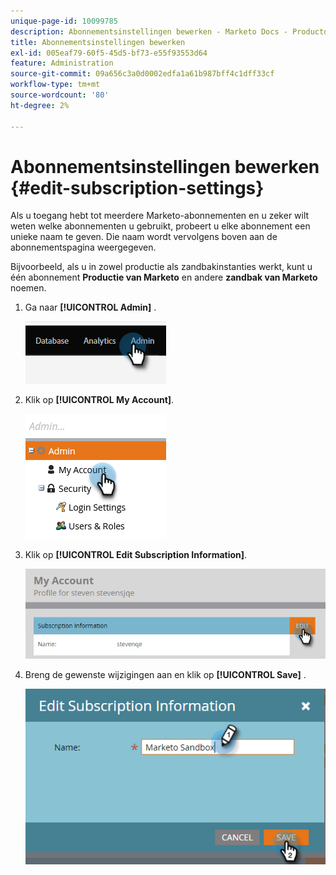 ```yaml
---
unique-page-id: 10099785
description: Abonnementsinstellingen bewerken - Marketo Docs - Productdocumentatie
title: Abonnementsinstellingen bewerken
exl-id: 005eaf79-60f5-45d5-bf73-e55f93553d64
feature: Administration
source-git-commit: 09a656c3a0d0002edfa1a61b987bff4c1dff33cf
workflow-type: tm+mt
source-wordcount: '80'
ht-degree: 2%

---
```


# Abonnementsinstellingen bewerken {#edit-subscription-settings}

Als u toegang hebt tot meerdere Marketo-abonnementen en u zeker wilt weten welke abonnementen u gebruikt, probeert u elke abonnement een unieke naam te geven. Die naam wordt vervolgens boven aan de abonnementspagina weergegeven.

Bijvoorbeeld, als u in zowel productie als zandbakinstanties werkt, kunt u één abonnement **Productie van Marketo** en andere **zandbak van Marketo** noemen.

1. Ga naar **[!UICONTROL Admin]** .

   ![](assets/edit-subscription-settings-1.png)

1. Klik op **[!UICONTROL My Account]**.

   ![](assets/edit-subscription-settings-2.png)

1. Klik op **[!UICONTROL Edit Subscription Information]**.

   ![](assets/edit-subscription-settings-3.png)

1. Breng de gewenste wijzigingen aan en klik op **[!UICONTROL Save]** .

   ![](assets/edit-subscription-settings-4.png)
